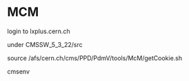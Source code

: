 # MCM 

login to lxplus.cern.ch

under CMSSW_5_3_22/src

source /afs/cern.ch/cms/PPD/PdmV/tools/McM/getCookie.sh

cmsenv



